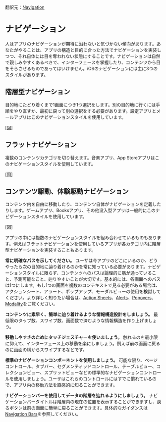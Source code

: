 翻訳元：[Navigation](https://developer.apple.com/design/human-interface-guidelines/ios/app-architecture/navigation/)

# ナビゲーション

人はアプリのナビゲーションが期待に沿わないと気づかない傾向があります。あなたがやることは、アプリの構造と目的に合った方法でナビゲーションを実装しつつ、それ自体には目を奪われない状態にすることです。ナビゲーションは自然で親しみやすくあるべきで、インターフェースを掌握したり、コンテンツから目をそらさせるものであってはいけません。iOSのナビゲーションには主に3つのスタイルがあります。

## 階層型ナビゲーション

目的地にたどり着くまで1画面につき1つ選択をします。別の目的地に行くには手順をやり直すか、最初に戻って別の選択をする必要があります。設定アプリとメールアプリはこのナビゲーションスタイルを使用しています。

[図]

## フラットナビゲーション

複数のコンテンツカテゴリを切り替えます。音楽アプリ、App Storeアプリはこのナビゲーションスタイルを使用しています。

[図]

## コンテンツ駆動、体験駆動ナビゲーション

コンテンツ内を自由に移動したり、コンテンツ自体がナビゲーションを定義したりします。ゲームアプリ、Booksアプリ、その他没入型アプリは一般的にこのナビゲーションスタイルを使用しています。

[図]

アプリの中には複数のナビゲーションスタイルを組み合わせているものもあります。例えばフラットナビゲーションを使用しているアプリが各カテゴリ内に階層型ナビゲーションを実装することもあります。

**常に明確なパスを示してください。** ユーザは今アプリのどこにいるのか、どうやったら次の目的地に辿り着けるのかを常に知っている必要があります。ナビゲーションスタイルに限らず、コンテンツへのパスは論理的に筋が通っていること、予測可能なこと、辿りやすいことが大切です。基本的には、各画面へのパスは1つにします。もし1つの画面を複数のコンテキストで見る必要がある場合は、アクションシート、アラート、ポップアップ、モーダルビューの使用を検討してください。より詳しく知りたい場合は、[Action Sheets](https://developer.apple.com/design/human-interface-guidelines/ios/views/action-sheets/)、[Alerts](https://developer.apple.com/design/human-interface-guidelines/ios/views/alerts/)、[Popovers](https://developer.apple.com/design/human-interface-guidelines/ios/views/popovers/)、[Modality](https://developer.apple.com/design/human-interface-guidelines/ios/app-architecture/modality/)をご覧ください。

**コンテンツに素早く、簡単に辿り着けるような情報構造設計をしましょう。** 最低限のタップ数、スワイプ数、画面数で済むような情報構造を作り上げましょう。

**移動しやすさのためにタッチジェスチャーを使いましょう。** 触れるのを最小限に抑えて、インターフェース上の移動を楽にしましょう。例えば前の画面に戻るのに画面の横からスワイプするなどです。

**標準のナビゲーションコンポーネントを使用しましょう。** 可能な限り、ページコントロール、タブバー、セグメンティッドコントロール、テーブルビュー、コレクションビュー、スプリットビューなどの標準的なナビゲーションコントロールを使用しましょう。ユーザはこれらのコントロールにはすでに慣れているので、アプリ内の移動方法を直感的に知ることができます。

**ナビゲーションバーを使用してデータの階層を辿れるようにしましょう。** ナビゲーションバータイトルは階層内の現在の位置を表示することができますし、戻るボタンは前の画面に簡単に戻ることができます。具体的なガイダンスは[Navigation Bars](https://developer.apple.com/design/human-interface-guidelines/ios/bars/navigation-bars/)を参照してください。
